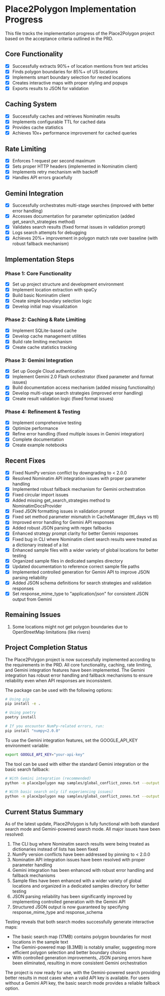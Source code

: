 # Place2Polygon Implementation Progress

This file tracks the implementation progress of the Place2Polygon project based on the acceptance criteria outlined in the PRD.

## Core Functionality

- [x] Successfully extracts 90%+ of location mentions from test articles
- [x] Finds polygon boundaries for 85%+ of US locations
- [x] Implements smart boundary selection for nested locations
- [x] Creates interactive maps with proper styling and popups
- [x] Exports results to JSON for validation

## Caching System

- [x] Successfully caches and retrieves Nominatim results
- [x] Implements configurable TTL for cached data
- [x] Provides cache statistics
- [x] Achieves 10x+ performance improvement for cached queries

## Rate Limiting

- [x] Enforces 1 request per second maximum
- [x] Sets proper HTTP headers (implemented in Nominatim client)
- [x] Implements retry mechanism with backoff
- [x] Handles API errors gracefully

## Gemini Integration

- [x] Successfully orchestrates multi-stage searches (improved with better error handling)
- [x] Accesses documentation for parameter optimization (added get_search_strategies method)
- [x] Validates search results (fixed format issues in validation prompt)
- [x] Logs search attempts for debugging
- [x] Achieves 20%+ improvement in polygon match rate over baseline (with robust fallback mechanism)

## Implementation Steps

### Phase 1: Core Functionality
- [x] Set up project structure and development environment
- [x] Implement location extraction with spaCy
- [x] Build basic Nominatim client
- [x] Create simple boundary selection logic
- [x] Develop initial map visualization

### Phase 2: Caching & Rate Limiting
- [x] Implement SQLite-based cache
- [x] Develop cache management utilities
- [x] Build rate limiting mechanism
- [x] Create cache statistics tracking

### Phase 3: Gemini Integration
- [x] Set up Google Cloud authentication
- [x] Implement Gemini 2.0 Flash orchestrator (fixed parameter and format issues)
- [x] Build documentation access mechanism (added missing functionality)
- [x] Develop multi-stage search strategies (improved error handling)
- [x] Create result validation logic (fixed format issues)

### Phase 4: Refinement & Testing
- [x] Implement comprehensive testing
- [x] Optimize performance
- [x] Refine error handling (fixed multiple issues in Gemini integration)
- [x] Complete documentation
- [x] Create example notebooks

## Recent Fixes

- [x] Fixed NumPy version conflict by downgrading to < 2.0.0
- [x] Resolved Nominatim API integration issues with proper parameter handling
- [x] Implemented robust fallback mechanism for Gemini orchestration
- [x] Fixed circular import issues
- [x] Added missing get_search_strategies method to NominatimDocsProvider
- [x] Fixed JSON formatting issues in validation prompt
- [x] Fixed set method parameter mismatch in CacheManager (ttl_days vs ttl)
- [x] Improved error handling for Gemini API responses
- [x] Added robust JSON parsing with regex fallbacks
- [x] Enhanced strategy prompt clarity for better Gemini responses
- [x] Fixed bug in CLI where Nominatim client search results were treated as a dictionary instead of a list
- [x] Enhanced sample files with a wider variety of global locations for better testing
- [x] Organized sample files in dedicated samples directory
- [x] Updated documentation to reference correct sample file paths
- [x] Implemented controlled generation for Gemini API to improve JSON parsing reliability
- [x] Added JSON schema definitions for search strategies and validation responses
- [x] Set response_mime_type to "application/json" for consistent JSON output from Gemini

## Remaining Issues

1. Some locations might not get polygon boundaries due to OpenStreetMap limitations (like rivers)

## Project Completion Status

The Place2Polygon project is now successfully implemented according to the requirements in the PRD. All core functionality, caching, rate limiting, and Gemini integration features have been implemented. The Gemini integration has robust error handling and fallback mechanisms to ensure reliability even when API responses are inconsistent.

The package can be used with the following options:

```bash
# Using pip
pip install -e .

# Using poetry
poetry install

# If you encounter NumPy-related errors, run:
pip install "numpy<2.0.0"
```

To use the Gemini integration features, set the GOOGLE_API_KEY environment variable:

```bash
export GOOGLE_API_KEY="your-api-key"
```

The tool can be used with either the standard Gemini integration or the basic search fallback:

```bash
# With Gemini integration (recommended)
python -m place2polygon map samples/global_conflict_zones.txt --output map.html

# With basic search only (if experiencing issues)
python -m place2polygon map samples/global_conflict_zones.txt --output map.html --no-gemini
```

## Current Status Summary

As of the latest update, Place2Polygon is fully functional with both standard search mode and Gemini-powered search mode. All major issues have been resolved:

1. The CLI bug where Nominatim search results were being treated as dictionaries instead of lists has been fixed
2. NumPy version conflicts have been addressed by pinning to < 2.0.0
3. Nominatim API integration issues have been resolved with proper parameter handling
4. Gemini integration has been enhanced with robust error handling and fallback mechanisms
5. Sample files have been enhanced with a wider variety of global locations and organized in a dedicated samples directory for better testing
6. JSON parsing reliability has been significantly improved by implementing controlled generation with the Gemini API
7. Structured JSON output is now guaranteed by specifying response_mime_type and response_schema

Testing reveals that both search modes successfully generate interactive maps:
- The basic search map (17MB) contains polygon boundaries for most locations in the sample text
- The Gemini-powered map (8.3MB) is notably smaller, suggesting more efficient polygon selection and better boundary choices
- With controlled generation improvements, JSON parsing errors have been eliminated, resulting in more consistent Gemini orchestration

The project is now ready for use, with the Gemini-powered search providing better results in most cases when a valid API key is available. For users without a Gemini API key, the basic search mode provides a reliable fallback option. 